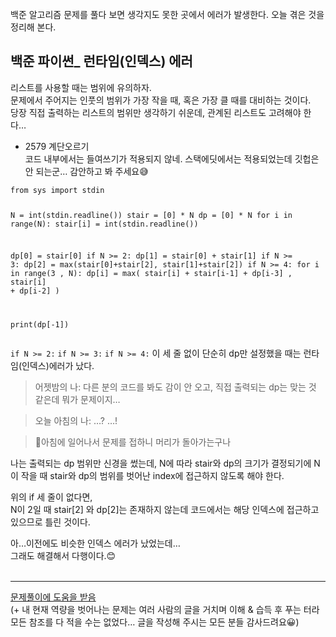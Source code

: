 

<br>
백준 알고리즘 문제를 풀다 보면 생각지도 못한 곳에서 에러가 발생한다.
오늘 겪은 것을 정리해 본다.
<h2 id="백준-파이썬_-런타임인덱스-에러">백준 파이썬_ 런타임(인덱스) 에러</h2>
<p>리스트를 사용할 때는 범위에 유의하자.<br>
문제에서 주어지는 인풋의 범위가 가장 작을 때, 혹은 가장 클 때를 대비하는 것이다.<br>
당장 직접 출력하는 리스트의 범위만 생각하기 쉬운데, 관계된 리스트도 고려해야 한다…</p>
<ul>
<li>2579 계단오르기<br>
코드 내부에서는 들여쓰기가 적용되지 않네. 스택에딧에서는 적용되었는데 깃헙은 안 되는군… 감안하고 봐 주세요😅</li>
</ul>
<pre><code>from sys import stdin

N = int(stdin.readline())
stair = [0] * N
dp = [0] * N
for i in  range(N):
	stair[i] = int(stdin.readline())

dp[0] = stair[0]
if N &gt;= 2:
	dp[1] = stair[0] + stair[1]
if N &gt;= 3:
	dp[2] = max(stair[0]+stair[2], stair[1]+stair[2])
if N &gt;= 4:
	for i in  range(3 , N):
		dp[i] = max( stair[i] + stair[i-1] + dp[i-3] , stair[i] + dp[i-2] )

print(dp[-1])
</code></pre>
<p><code>if N &gt;= 2:</code> <code>if N &gt;= 3:</code> <code>if N &gt;= 4:</code> 이 세 줄 없이 단순히 dp만 설정했을 때는 런타임(인덱스)에러가 났다.</p>
<blockquote>
<p>어젯밤의 나: 다른 분의 코드를 봐도 감이 안 오고, 직접 출력되는 dp는 맞는 것 같은데 뭐가 문제이지…</p>
</blockquote>
<blockquote>
<p>오늘 아침의 나: …? …!</p>
</blockquote>
<blockquote>
<p>🤣아침에 일어나서 문제를 접하니 머리가 돌아가는구나</p>
</blockquote>
<p>나는 출력되는 dp 범위만 신경을 썼는데,
N에 따라 stair와 dp의 크기가 결정되기에 N이 작을 때 stair와 dp의 범위를 벗어난 index에 접근하지 않도록 해야 한다. </p>
<p>위의 if 세 줄이 없다면,<br>
N이 2일 때 stair[2] 와 dp[2]는 존재하지 않는데 코드에서는 해당 인덱스에 접근하고 있으므로 틀린 것이다.</p>
<p>아…이전에도 비슷한 인덱스 에러가 났었는데…<br>
그래도 해결해서 다행이다.😊<br>
<br></p>
<hr>
<p><a href="https://daimhada.tistory.com/181">문제풀이에 도움을 받음</a><br>
(+ 내 현재 역량을 벗어나는 문제는 여러 사람의 글을 거치며 이해 &amp; 습득 후 푸는 터라 모든 참조를 다 적을 수는 없었다… 글을 작성해 주시는 모든 분들 감사드려요😀)</p>

